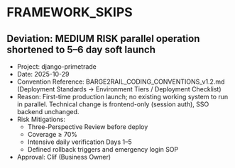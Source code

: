 # FRAMEWORK_SKIPS

## Deviation: MEDIUM RISK parallel operation shortened to 5–6 day soft launch
- Project: django-primetrade
- Date: 2025-10-29
- Convention Reference: BARGE2RAIL_CODING_CONVENTIONS_v1.2.md (Deployment Standards → Environment Tiers / Deployment Checklist)
- Reason: First-time production launch; no existing working system to run in parallel. Technical change is frontend-only (session auth), SSO backend unchanged.
- Risk Mitigations:
  - Three-Perspective Review before deploy
  - Coverage ≥ 70%
  - Intensive daily verification Days 1–5
  - Defined rollback triggers and emergency login SOP
- Approval: Clif (Business Owner)
